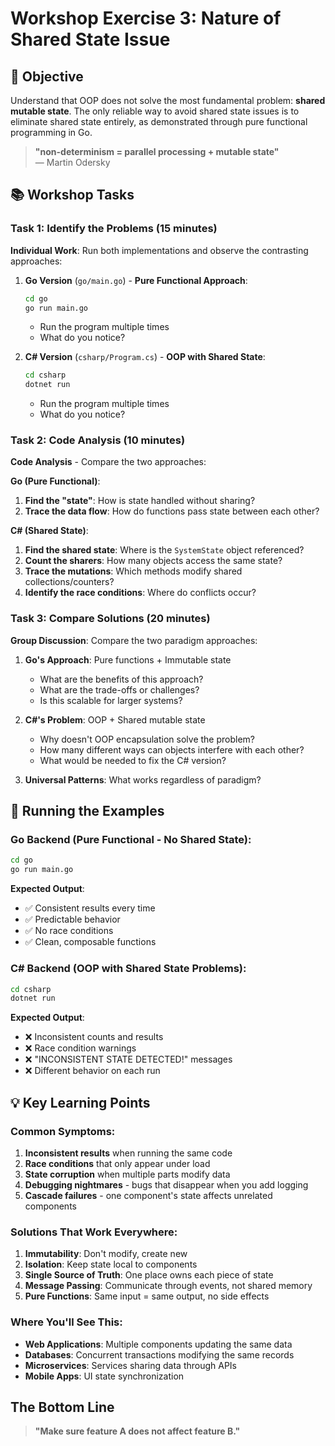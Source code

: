 # Workshop Exercise 3: Nature of Shared State Issue

## 🎯 Objective

Understand that OOP does not solve the most fundamental problem: **shared mutable state**. The only reliable way to avoid shared state issues is to eliminate shared state entirely, as demonstrated through pure functional programming in Go.

> **"non-determinism = parallel processing + mutable state"**  
> — Martin Odersky

## 📚 Workshop Tasks

### Task 1: Identify the Problems (15 minutes)

**Individual Work**: Run both implementations and observe the contrasting approaches:

1. **Go Version** (`go/main.go`) - **Pure Functional Approach**:

   ```bash
   cd go
   go run main.go
   ```

   - Run the program multiple times
   - What do you notice?

2. **C# Version** (`csharp/Program.cs`) - **OOP with Shared State**:
   ```bash
   cd csharp
   dotnet run
   ```
   - Run the program multiple times
   - What do you notice?

### Task 2: Code Analysis (10 minutes)

**Code Analysis** - Compare the two approaches:

**Go (Pure Functional)**:

1. **Find the "state"**: How is state handled without sharing?
2. **Trace the data flow**: How do functions pass state between each other?

**C# (Shared State)**:

1. **Find the shared state**: Where is the `SystemState` object referenced?
2. **Count the sharers**: How many objects access the same state?
3. **Trace the mutations**: Which methods modify shared collections/counters?
4. **Identify the race conditions**: Where do conflicts occur?

### Task 3: Compare Solutions (20 minutes)

**Group Discussion**: Compare the two paradigm approaches:

1. **Go's Approach**: Pure functions + Immutable state

   - What are the benefits of this approach?
   - What are the trade-offs or challenges?
   - Is this scalable for larger systems?

2. **C#'s Problem**: OOP + Shared mutable state

   - Why doesn't OOP encapsulation solve the problem?
   - How many different ways can objects interfere with each other?
   - What would be needed to fix the C# version?

3. **Universal Patterns**: What works regardless of paradigm?

## 🔧 Running the Examples

### Go Backend (Pure Functional - No Shared State):

```bash
cd go
go run main.go
```

**Expected Output**:

- ✅ Consistent results every time
- ✅ Predictable behavior
- ✅ No race conditions
- ✅ Clean, composable functions

### C# Backend (OOP with Shared State Problems):

```bash
cd csharp
dotnet run
```

**Expected Output**:

- ❌ Inconsistent counts and results
- ❌ Race condition warnings
- ❌ "INCONSISTENT STATE DETECTED!" messages
- ❌ Different behavior on each run

## 💡 Key Learning Points

### Common Symptoms:

1. **Inconsistent results** when running the same code
2. **Race conditions** that only appear under load
3. **State corruption** when multiple parts modify data
4. **Debugging nightmares** - bugs that disappear when you add logging
5. **Cascade failures** - one component's state affects unrelated components

### Solutions That Work Everywhere:

1. **Immutability**: Don't modify, create new
2. **Isolation**: Keep state local to components
3. **Single Source of Truth**: One place owns each piece of state
4. **Message Passing**: Communicate through events, not shared memory
5. **Pure Functions**: Same input = same output, no side effects

### Where You'll See This:

- **Web Applications**: Multiple components updating the same data
- **Databases**: Concurrent transactions modifying the same records
- **Microservices**: Services sharing data through APIs
- **Mobile Apps**: UI state synchronization

## The Bottom Line

> **"Make sure feature A does not affect feature B."**
